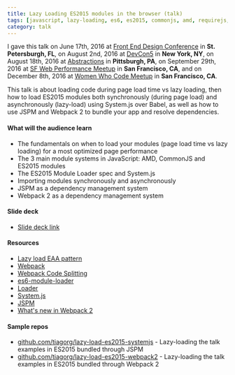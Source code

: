 ```yaml
---
title: Lazy Loading ES2015 modules in the browser (talk)
tags: [javascript, lazy-loading, es6, es2015, commonjs, amd, requirejs, webpack, system.js, jspm, design patterns, fedc, devcon5, abstractions]
category: talk
---
```


I gave this talk on June 17th, 2016 at [Front End Design Conference](http://frontenddesignconference.com/)
 in **St. Petersburgh, FL**, on August 2nd, 2016 at [DevCon5](http://www.html5report.com/conference/newyork/) in **New York, NY**, on August 18th, 2016 at [Abstractions](http://abstractions.io/) in **Pittsburgh, PA**, on September 29th, 2016 at [SF Web Performance Meetup](http://www.meetup.com/SF-Web-Performance-Group/events/233976760/) in **San Francisco, CA**, and on December 8th, 2016 at [Women Who Code Meetup](https://www.meetup.com/Women-Who-Code-SF/events/233503274/) in **San Francisco, CA**.

This talk is about loading code during page load time vs lazy loading, then how to load ES2015 modules both synchronously (during page load) and asynchronously (lazy-load) using System.js over Babel, as well as how to use JSPM and Webpack 2 to bundle your app and resolve dependencies.

#### What will the audience learn

- The fundamentals on when to load your modules (page load time vs lazy loading) for a most optimized page performance
- The 3 main module systems in JavaScript: AMD, CommonJS and ES2015 modules
- The ES2015 Module Loader spec and System.js
- Importing modules synchronously and asynchronously
- JSPM as a dependency management system
- Webpack 2 as a dependency management system

#### Slide deck
* [Slide deck link](http://tiagorg.com/talk-lazy-loading-es2015-modules/)

#### Resources
- [Lazy load EAA pattern](http://martinfowler.com/eaaCatalog/lazyLoad.html)
- [Webpack](https://webpack.github.io)
- [Webpack Code Splitting](https://webpack.github.io/docs/code-splitting.html)
- [es6-module-loader](https://github.com/ModuleLoader/es6-module-loader)
- [Loader](https://whatwg.github.io/loader/)
- [System.js](https://github.com/systemjs/systemjs)
- [JSPM](http://jspm.io)
- [What's new in Webpack 2](https://gist.github.com/sokra/27b24881210b56bbaff7)

#### Sample repos
- [github.com/tiagorg/lazy-load-es2015-systemjs](https://github.com/tiagorg/lazy-load-es2015-systemjs) - Lazy-loading the talk examples in ES2015 bundled through JSPM
- [github.com/tiagorg/lazy-load-es2015-webpack2](https://github.com/tiagorg/lazy-load-es2015-webpack2) - Lazy-loading the talk examples in ES2015 bundled through Webpack 2
